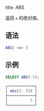 title: ABS

返回 `x` 的绝对值。

## 语法

```sql
ABS( <x> )
```

## 示例

```sql
SELECT ABS(-5);

┌────────────┐
│ abs((- 5)) │
├────────────┤
│          5 │
└────────────┘
```